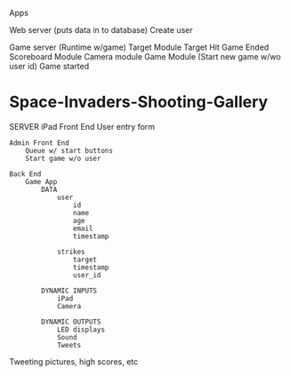 Apps

Web server (puts data in to database)
	Create user

Game server (Runtime w/game)
	Target Module
		Target Hit
		Game Ended
	Scoreboard Module
	Camera module
	Game Module (Start new game w/wo user id)
		Game started




# Space-Invaders-Shooting-Gallery

SERVER
	iPad Front End
		User entry form

	Admin Front End
		Queue w/ start buttons
		Start game w/o user

	Back End
		Game App
			DATA
				user
					id
					name
					age
					email
					timestamp

				strikes
					target
					timestamp
					user_id

			DYNAMIC INPUTS
				iPad
				Camera

			DYNAMIC OUTPUTS
				LED displays
				Sound
				Tweets

Tweeting pictures, high scores, etc


